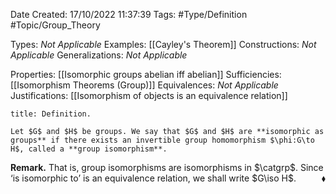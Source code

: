 <div class="topSpace"></div>

Date Created: 17/10/2022 11:37:39
Tags: #Type/Definition #Topic/Group_Theory

Types: _Not Applicable_
Examples: [[Cayley's Theorem]]
Constructions: _Not Applicable_
Generalizations: _Not Applicable_

Properties: [[Isomorphic groups abelian iff abelian]]
Sufficiencies: [[Isomorphism Theorems (Group)]]
Equivalences: _Not Applicable_
Justifications: [[Isomorphism of objects is an equivalence relation]]

``` ad-Definition
title: Definition.

Let $G$ and $H$ be groups. We say that $G$ and $H$ are **isomorphic as groups** if there exists an invertible group homomorphism $\phi:G\to H$, called a **group isomorphism**.

```

<b>Remark.</b> That is, group isomorphisms are isomorphisms in $\catgrp$. Since $\textrm{`}$is isomorphic to$\textrm{'}$ is an equivalence relation, we shall write $G\iso H$.<span style="float:right;">$\blacklozenge$</span>
